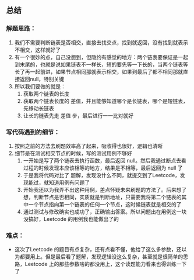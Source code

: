 ## 总结

### 解题思路：

1. 我们不需要判断链表是否相交，直接去找交点，找到就返回，没有找到就表示不相交，这样就好了
2. 有一个很妙的点，自己没想到，但隐约有感觉的地方：两个链表要保证是一起到末尾的，也就是说如果链表不一样长，短的要先等一下长的，当两个链表等长了再一起前进，如果节点相同那就表示相交，如果到最后了都不相同那就直接返回null，特别关键
3. 所以我们要做的就是：
    1. 获取两个链表的长度
    2. 获取两个链表长度的 差值，并且能够知道哪个是长链表，哪个是短链表，先移动长链表
    3. 让长的链表先走 差值 步，最后进行一一比对就好

### 写代码遇到的细节：

1. 按照之前的方法去刷题效率高了起来，吸收得也很好，逻辑也清晰
2. 细节是在测试相交节点的时候，写的测试用例不够好
    1. 一开始是写了两个链表去执行函数，最后返回 null。然后我通过断点去看过程的时候发现本应该相等的地方，结果是不相等，最后返回为 null 了
    2. 于是我将代码对比了 题解，发现没什么不同，就提交到了Leetcode，发现能过，就知道用例有问题了
    3. 开始我还以为我弄不出这种用例，差点怀疑未来刷题的方法了。后来想了想，判断节点是否相同，实质就是判断地址，只需要我将第二个链表的其中一个节点指向第一个链表的任何一个节点，这时候链表就是相交的了
    4. 通过测试与修改确实也成功了，正确输出答案。所以问题出在用例这一块没搞好，Leetcode 的用例我也能做出了的

### 难点：

* 这次了Leetcode 的题目有点复杂，还有点看不懂，他给了这么多参数，还以为都要用上。但是最后看了题解，发现逻辑没这么复杂，甚至就是很简单的思路，Leetcode 上的那些参数啥的都没用上，这个读题能力看来也得训练一下了